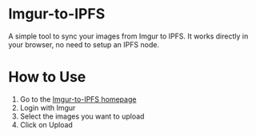 # Imgur-to-IPFS

A simple tool to sync your images from Imgur to IPFS.
It works directly in your browser, no need to setup an IPFS node.

# How to Use

1. Go to the [Imgur-to-IPFS homepage](https://imgur-to-ipfs.github.io/)
1. Login with Imgur
1. Select the images you want to upload
1. Click on Upload